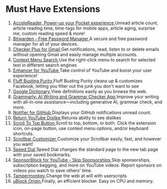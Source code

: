 #  Must Have Extensions

1. [ AcceleReader, Power-up your Pocket experience ]( https://chromewebstore.google.com/detail/accelereader-power-up-you/ndaldjfflhocdageglcnflfanmdhgfbi ) Unread article count, article reading time, time-tags for mobile apps, article aging, surprise me, custom reading speed & more!
1. [ Bitwarden - Free Password Manager ]( https://chromewebstore.google.com/detail/bitwarden-free-password-m/nngceckbapebfimnlniiiahkandclblb ) A secure and free password manager for all of your devices.
1. [ Checker Plus for Gmail ]( https://chromewebstore.google.com/detail/checker-plus-for-gmail/oeopbcgkkoapgobdbedcemjljbihmemj ) Get notifications, read, listen to or delete emails without opening Gmail and easily manage multiple accounts.
1. [ Context Menu Search ]( https://chromewebstore.google.com/detail/context-menu-search/ocpcmghnefmdhljkoiapafejjohldoga ) Use the right-click menu to search for selected text in different search engines
1. [ Enhancer for YouTube ]( https://chromewebstore.google.com/detail/enhancer-for-youtube/ponfpcnoihfmfllpaingbgckeeldkhle ) Take control of YouTube and boost your user experience!
1. [ Fluff Busting Purity ]( https://chromewebstore.google.com/detail/fluff-busting-purity/nmkinhboiljjkhaknpaeaicmdjhagpep ) Fluff Busting Purity cleans up & customizes Facebook, letting you filter out the junk you don't want to see
1. [ Google Dictionary ]( https://chromewebstore.google.com/detail/google-dictionary-by-goog/mgijmajocgfcbeboacabfgobmjgjcoja ) View definitions easily as you browse the web.
1. [ Grammarly: AI Writing and Grammar Checker App ]( https://chromewebstore.google.com/detail/grammarly-ai-writing-and/kbfnbcaeplbcioakkpcpgfkobkghlhen ) Improve your writing with all-in-one assistance—including generative AI, grammar check, and more.
1. [ Notifier for GitHub ]( https://chromewebstore.google.com/detail/notifier-for-github/lmjdlojahmbbcodnpecnjnmlddbkjhnn ) Displays your GitHub notifications unread count.
1. [ Return YouTube Dislike ]( https://chromewebstore.google.com/detail/return-youtube-dislike/gebbhagfogifgggkldgodflihgfeippi ) Returns ability to see dislikes
1. [ Scroll To Top Button ]( https://chromewebstore.google.com/detail/scroll-to-top-button/chinfkfmaefdlchhempbfgbdagheknoj ) Scroll to top, bottom, or both. Click the extension icon, on-page button, use context menu options, and/or keyboard shortcuts.
1. [ Scrollbar Customizer ]( https://chromewebstore.google.com/detail/scrollbar-customizer/flffekjijpabhjgpoapooggncnmcjopa ) Customize your Scrollbar easily, fast, and however you want!
1. [ Speed Dial ]( https://chromewebstore.google.com/detail/speed-dial/ejbjamhkdedinncaeiackcdehpccoejm ) Speed Dial changes the standard page to the new tab page with your saved bookmarks.
1. [ SponsorBlock for YouTube - Skip Sponsorships ]( https://chromewebstore.google.com/detail/sponsorblock-for-youtube/mnjggcdmjocbbbhaepdhchncahnbgone ) Skip sponsorships, subscription begging, and more on YouTube videos. Report sponsors on videos you watch to save others' time.
1. [ Tampermonkey ]( https://chromewebstore.google.com/detail/tampermonkey/dhdgffkkebhmkfjojejmpbldmpobfkfo ) Change the web at will with userscripts
1. [ uBlock Origin ]( https://chrome.google.com/webstore/detail/ublock-origin/cjpalhdlnbpafiamejdnhcphjbkeiagm ) Finally, an efficient blocker. Easy on CPU and memory.
